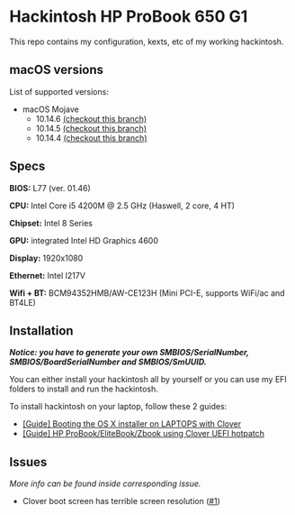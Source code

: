 # Hackintosh HP ProBook 650 G1

This repo contains my configuration, kexts, etc of my working hackintosh.

## macOS versions

List of supported versions:

- macOS Mojave
    - 10.14.6 [(checkout this branch)](https://github.com/Hologos/hackintosh-hp-probook-650-g1/tree/10.14.6)
    - 10.14.5 [(checkout this branch)](https://github.com/Hologos/hackintosh-hp-probook-650-g1/tree/10.14.5)
    - 10.14.4 [(checkout this branch)](https://github.com/Hologos/hackintosh-hp-probook-650-g1/tree/10.14.4)

## Specs

**BIOS:** L77 (ver. 01.46)

**CPU:** Intel Core i5 4200M @ 2.5 GHz (Haswell, 2 core, 4 HT)

**Chipset:** Intel 8 Series

**GPU:** integrated Intel HD Graphics 4600

**Display:** 1920x1080

**Ethernet:** Intel I217V

**Wifi + BT:** BCM94352HMB/AW-CE123H (Mini PCI-E, supports WiFi/ac and BT4LE)

## Installation

***Notice: you have to generate your own SMBIOS/SerialNumber, SMBIOS/BoardSerialNumber and SMBIOS/SmUUID.***

You can either install your hackintosh all by yourself or you can use my EFI folders to install and run the hackintosh.

To install hackintosh on your laptop, follow these 2 guides:

- [[Guide] Booting the OS X installer on LAPTOPS with Clover](https://www.tonymacx86.com/threads/guide-booting-the-os-x-installer-on-laptops-with-clover.148093/)
- [[Guide] HP ProBook/EliteBook/Zbook using Clover UEFI hotpatch](https://www.tonymacx86.com/threads/guide-hp-probook-elitebook-zbook-using-clover-uefi-hotpatch.261719/)

## Issues

*More info can be found inside corresponding issue.*

- Clover boot screen has terrible screen resolution ([#1](https://github.com/Hologos/hackintosh-hp-probook-650-g1/issues/1))
